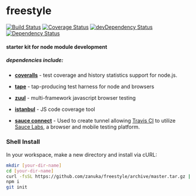# freestyle
[![Build Status](https://travis-ci.org/zanuka/freestyle.svg)](https://travis-ci.org/zanuka/freestyle) [![Coverage Status](https://coveralls.io/repos/zanuka/freestyle/badge.svg?branch=master&service=github)](https://coveralls.io/github/zanuka/freestyle?branch=master) [![devDependency Status](https://david-dm.org/shinnn/istanbul-coveralls/dev-status.svg)](https://david-dm.org/shinnn/istanbul-coveralls#info=devDependencies) [![Dependency Status](https://david-dm.org/zanuka/freestyle.svg)](https://david-dm.org/zanuka/freestyle)

#### starter kit for node module development

##### dependencies include:
 
- [**coveralls**](https://github.com/nickmerwin/node-coveralls) - test coverage and history statistics support for node.js.

- [**tape**](https://github.com/substack/tape) - tap-producing test harness for node and browsers

- [**zuul**](https://github.com/defunctzombie/zuul) - multi-framework javascript browser testing

- [**istanbul**](https://github.com/gotwarlost/istanbul) - JS code coverage tool
 
- [**sauce connect**](http://docs.travis-ci.com/user/sauce-connect/) - Used to create tunnel allowing [Travis CI](https://travis-ci.org/) to utilize [Sauce Labs](https://saucelabs.com), a browser and mobile testing platform.

### Shell Install
In your workspace, make a new directory and install via cURL:
```bash
mkdir [your-dir-name]
cd [your-dir-name]
curl -fsSL https://github.com/zanuka/freestyle/archive/master.tar.gz | tar -xz --strip-components=1 freestyle-master
npm i
git init
```



